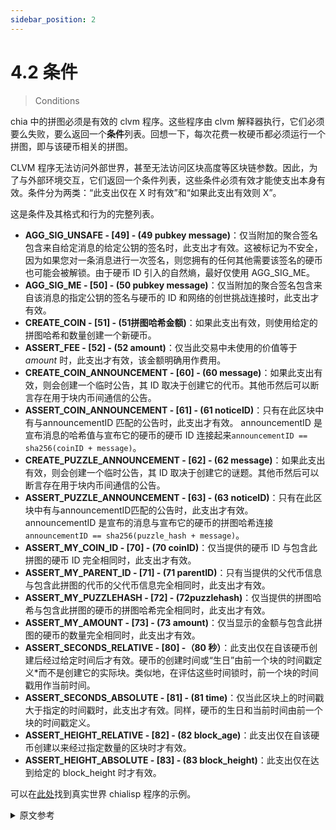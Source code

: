 ```yaml
---
sidebar_position: 2
---
```


# 4.2 条件

> Conditions

chia 中的拼图必须是有效的 clvm 程序。这些程序由 clvm 解释器执行，它们必须要么失败，要么返回一个**条件**列表。回想一下，每次花费一枚硬币都必须运行一个拼图，即与该硬币相关的拼图。

CLVM 程序无法访问外部世界，甚至无法访问区块高度等区块链参数。因此，为了与外部环境交互，它们返回一个条件列表，这些条件必须有效才能使支出本身有效。条件分为两类：“此支出仅在 X 时有效”和“如果此支出有效则 X”。

这是条件及其格式和行为的完整列表。

* **AGG_SIG_UNSAFE - [49] - (49 pubkey message)**：仅当附加的聚合签名包含来自给定消息的给定公钥的签名时，此支出才有效。这被标记为不安全，因为如果您对一条消息进行一次签名，则您拥有的任何其他需要该签名的硬币也可能会被解锁。由于硬币 ID 引入的自然熵，最好仅使用 AGG_SIG_ME。
* **AGG_SIG_ME - [50] - (50 pubkey message)**：仅当附加的聚合签名包含来自该消息的指定公钥的签名与硬币的 ID 和网络的创世挑战连接时，此支出才有效。
* **CREATE_COIN - [51] - (51拼图哈希金额)**：如果此支出有效，则使用给定的拼图哈希和数量创建一个新硬币。
* **ASSERT_FEE - [52] - (52 amount)**：仅当此交易中未使用的价值等于 *amount* 时，此支出才有效，该金额明确用作费用。
* **CREATE_COIN_ANNOUNCEMENT - [60] - (60 message)**：如果此支出有效，则会创建一个临时公告，其 ID 取决于创建它的代币。其他币然后可以断言存在用于块内币间通信的公告。
* **ASSERT_COIN_ANNOUNCEMENT - [61] - (61 noticeID)**：只有在此区块中有与announcementID 匹配的公告时，此支出才有效。
announcementID 是宣布消息的哈希值与宣布它的硬币的硬币 ID 连接起来`announcementID == sha256(coinID + message)`。
* **CREATE_PUZZLE_ANNOUNCEMENT - [62] - (62 message)**：如果此支出有效，则会创建一个临时公告，其 ID 取决于创建它的谜题。其他币然后可以断言存在用于块内币间通信的公告。
* **ASSERT_PUZZLE_ANNOUNCEMENT - [63] - (63 noticeID)**：只有在此区块中有与announcementID匹配的公告时，此支出才有效。
announcementID 是宣布的消息与宣布它的硬币的拼图哈希连接`announcementID == sha256(puzzle_hash + message)`。
* **ASSERT_MY_COIN_ID - [70] - (70 coinID)**：仅当提供的硬币 ID 与包含此拼图的硬币 ID 完全相同时，此支出才有效。
* **ASSERT_MY_PARENT_ID - [71] - (71 parentID)**：只有当提供的父代币信息与包含此拼图的代币的父代币信息完全相同时，此支出才有效。
* **ASSERT_MY_PUZZLEHASH - [72] - (72puzzlehash)**：仅当提供的拼图哈希与包含此拼图的硬币的拼图哈希完全相同时，此支出才有效。
* **ASSERT_MY_AMOUNT - [73] - (73 amount)**：仅当显示的金额与包含此拼图的硬币的数量完全相同时，此支出才有效。
* **ASSERT_SECONDS_RELATIVE - [80] -（80 秒）**：此支出仅在自该硬币创建后经过给定时间后才有效。硬币的创建时间或“生日”由前一个块的时间戳定义*而不是创建它的实际块。类似地，在评估这些时间锁时，前一个块的时间戳用作当前时间。
* **ASSERT_SECONDS_ABSOLUTE - [81] - (81 time)**：仅当此区块上的时间戳大于指定的时间戳时，此支出才有效。同样，硬币的生日和当前时间由前一个块的时间戳定义。
* **ASSERT_HEIGHT_RELATIVE - [82] - (82 block_age)**：此支出仅在自该硬币创建以来经过指定数量的区块时才有效。
* **ASSERT_HEIGHT_ABSOLUTE - [83] - (83 block_height)**：此支出仅在达到给定的 block_height 时才有效。 

可以在[此处](https://chialisp.com/docs/standard_transaction)找到真实世界 chialisp 程序的示例。

<details>
<summary>原文参考</summary>

Puzzles in chia must be valid clvm programs. These programs are executed by the clvm interpreter, and they must 
either fail, or return a list of **conditions**.  Recall that every spend of a coin must run exactly one puzzle,
the puzzle associated with that coin. 

CLVM programs have no access to the outside world, or even to blockchain parameters like block height. Therefore, to
interact with the outside environment, they return a list of conditions, which must be valid in order for the spend
itself to be valid. Conditions are split into two categories: "this spend is only valid if X" and "if this spend is valid then X".

Here is the complete list of conditions along with their format and behaviour.

* **AGG_SIG_UNSAFE - [49] - (49 pubkey message)**: This spend is only valid if the attached aggregated signature contains a signature from the given public key of the given message. This is labeled unsafe because if you sign a message once, any other coins you have that require that signature may potentially also be unlocked. It's probably better just to use AGG_SIG_ME because of the natural entropy introduced by the coin ID.
* **AGG_SIG_ME - [50] - (50 pubkey message)**: This spend is only valid if the attached aggregated signature contains a signature from the specified public key of that message concatenated with the coin's ID and the network's genesis challenge.
* **CREATE_COIN - [51] - (51 puzzlehash amount)**: If this spend is valid, then create a new coin with the given puzzlehash and amount.
* **ASSERT_FEE - [52] - (52 amount)**: This spend is only valid if there is unused value in this transaction equal to *amount*, which is explicitly to be used as the fee.
* **CREATE_COIN_ANNOUNCEMENT - [60] - (60 message)**: If this spend is valid, this creates an ephemeral announcement with an ID dependent on the coin that creates it. Other coins can then assert an announcement exists for inter-coin communication inside a block.
* **ASSERT_COIN_ANNOUNCEMENT - [61] - (61 announcementID)**: This spend is only valid if there was an announcement in this block matching the announcementID.
The announcementID is the hash of the message that was announced concatenated with the coin ID of the coin that announced it `announcementID == sha256(coinID + message)`.
* **CREATE_PUZZLE_ANNOUNCEMENT - [62] - (62 message)**: If this spend is valid, this creates an ephemeral announcement with an ID dependent on the puzzle that creates it. Other coins can then assert an announcement exists for inter-coin communication inside a block.
* **ASSERT_PUZZLE_ANNOUNCEMENT - [63] - (63 announcementID)**: This spend is only valid if there was an announcement in this block matching the announcementID.
The announcementID is the message that was announced concatenated with the puzzle hash of the coin that announced it `announcementID == sha256(puzzle_hash + message)`.
* **ASSERT_MY_COIN_ID - [70] - (70 coinID)**: This spend is only valid if the presented coin ID is exactly the same as the ID of the coin that contains this puzzle.
* **ASSERT_MY_PARENT_ID - [71] - (71 parentID)**: This spend is only valid if the presented parent coin info is exactly the same as the parent coin info of the coin that contains this puzzle.
* **ASSERT_MY_PUZZLEHASH - [72] - (72 puzzlehash)**: This spend is only valid if the presented puzzle hash is exactly the same as the puzzle hash of the coin that contains this puzzle.
* **ASSERT_MY_AMOUNT - [73] - (73 amount)**: This spend is only valid if the presented amount is exactly the same as the amount of the coin that contains this puzzle.
* **ASSERT_SECONDS_RELATIVE - [80] - (80 seconds)**: This spend is only valid if the given time has passed since this coin was created. The coin's creation time or "birthday" is defined by the timestamp of the previous block *not* the actual block in which it was created. Similarly, the previous block's timestamp is used as the current time when evaluating these time locks.
* **ASSERT_SECONDS_ABSOLUTE - [81] - (81 time)**: This spend is only valid if the timestamp on this block is greater than the specified timestamp. Again, the coin's birthday and the current time are defined by the timestamp of the previous block.
* **ASSERT_HEIGHT_RELATIVE - [82] - (82 block_age)**: This spend is only valid if the specified number of blocks have passed since this coin was created.
* **ASSERT_HEIGHT_ABSOLUTE - [83] - (83 block_height)**: This spend is only valid if the given block_height has been reached.

An example of a real world chialisp program can be found [here](https://chialisp.com/docs/standard_transaction).

</details>
